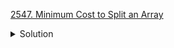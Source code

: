 [2547. Minimum Cost to Split an Array](https://leetcode.com/contest/weekly-contest-329/problems/minimum-cost-to-split-an-array/)

<details><summary>Solution</summary>

![](../../../../assets/2547.png)

</details>
